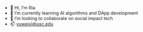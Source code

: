 - 👋 Hi, I’m Ria
- 🌱 I’m currently learning AI algorithms and DApp development 
- 💞️ I’m looking to collaborate on social impact tech
- 📫 yuweixi@usc.edu

<!---
xatusc/xatusc is a ✨ special ✨ repository because its `README.md` (this file) appears on your GitHub profile.
You can click the Preview link to take a look at your changes.
--->

